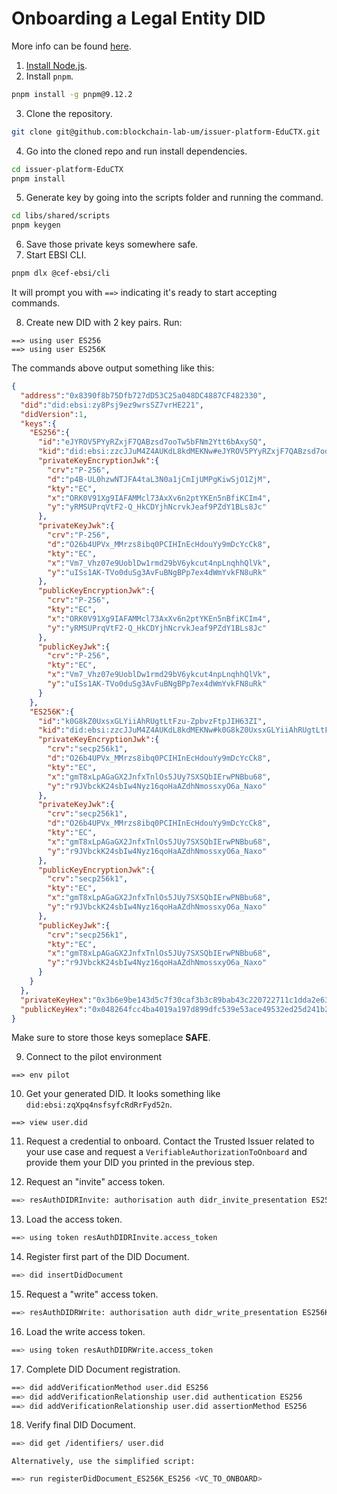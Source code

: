 # Onboarding a Legal Entity DID

More info can be found [here](https://hub.ebsi.eu/tools/cli/onboard).

01.  [Install Node.js](https://nodejs.org/en/learn/getting-started/how-to-install-nodejs).
02.  Install `pnpm`.

```bash
pnpm install -g pnpm@9.12.2
```

03.  Clone the repository.

```bash
git clone git@github.com:blockchain-lab-um/issuer-platform-EduCTX.git
```

04.  Go into the cloned repo and run install dependencies.

```bash
cd issuer-platform-EduCTX
pnpm install
```

05.  Generate key by going into the scripts folder and running the command.

```bash
cd libs/shared/scripts
pnpm keygen
```

06.  Save those private keys somewhere safe.
07.  Start EBSI CLI.

```bash
pnpm dlx @cef-ebsi/cli
```

It will prompt you with `==>` indicating it's ready to start accepting commands.

08.  Create new DID with 2 key pairs. Run:

```
==> using user ES256
==> using user ES256K
```

The commands above output something like this:

```json
{
  "address":"0x8390f8b75Dfb727dD53C25a048DC4887CF482330",
  "did":"did:ebsi:zy8Psj9ez9wrsSZ7vrHE221",
  "didVersion":1,
  "keys":{
    "ES256":{
      "id":"eJYROV5PYyRZxjF7QABzsd7ooTw5bFNm2Ytt6bAxySQ",
      "kid":"did:ebsi:zzcJJuM4Z4AUKdL8kdMEKNw#eJYROV5PYyRZxjF7QABzsd7ooTw5bFNm2Ytt6bAxySQ",
      "privateKeyEncryptionJwk":{
        "crv":"P-256",
        "d":"p4B-UL0hzwNTJFA4taL3N0a1jCmIjUMPgKiwSjO1ZjM",
        "kty":"EC",
        "x":"ORK0V91Xg9IAFAMMcl73AxXv6n2ptYKEn5nBfiKCIm4",
        "y":"yRMSUPrqVtF2-Q_HkCDYjhNcrvkJeaf9PZdY1BLs8Jc"
      },
      "privateKeyJwk":{
        "crv":"P-256",
        "d":"O26b4UPVx_MMrzs8ibq0PCIHInEcHdouYy9mDcYcCk8",
        "kty":"EC",
        "x":"Vm7_Vhz07e9UoblDw1rmd29bV6ykcut4npLnqhhQlVk",
        "y":"uISs1AK-TVo0duSg3AvFuBNgBPp7ex4dWmYvkFN8uRk"
      },
      "publicKeyEncryptionJwk":{
        "crv":"P-256",
        "kty":"EC",
        "x":"ORK0V91Xg9IAFAMMcl73AxXv6n2ptYKEn5nBfiKCIm4",
        "y":"yRMSUPrqVtF2-Q_HkCDYjhNcrvkJeaf9PZdY1BLs8Jc"
      },
      "publicKeyJwk":{
        "crv":"P-256",
        "kty":"EC",
        "x":"Vm7_Vhz07e9UoblDw1rmd29bV6ykcut4npLnqhhQlVk",
        "y":"uISs1AK-TVo0duSg3AvFuBNgBPp7ex4dWmYvkFN8uRk"
      }
    },
    "ES256K":{
      "id":"k0G8kZ0UxsxGLYiiAhRUgtLtFzu-ZpbvzFtpJIH63ZI",
      "kid":"did:ebsi:zzcJJuM4Z4AUKdL8kdMEKNw#k0G8kZ0UxsxGLYiiAhRUgtLtFzu-ZpbvzFtpJIH63ZI",
      "privateKeyEncryptionJwk":{
        "crv":"secp256k1",
        "d":"O26b4UPVx_MMrzs8ibq0PCIHInEcHdouYy9mDcYcCk8",
        "kty":"EC",
        "x":"gmT8xLpAGaGX2JnfxTnlOs5JUy7SXSQbIErwPNBbu68",
        "y":"r9JVbckK24sbIw4Nyz16qoHaAZdhNmossxyO6a_Naxo"
      },
      "privateKeyJwk":{
        "crv":"secp256k1",
        "d":"O26b4UPVx_MMrzs8ibq0PCIHInEcHdouYy9mDcYcCk8",
        "kty":"EC",
        "x":"gmT8xLpAGaGX2JnfxTnlOs5JUy7SXSQbIErwPNBbu68",
        "y":"r9JVbckK24sbIw4Nyz16qoHaAZdhNmossxyO6a_Naxo"
      },
      "publicKeyEncryptionJwk":{
        "crv":"secp256k1",
        "kty":"EC",
        "x":"gmT8xLpAGaGX2JnfxTnlOs5JUy7SXSQbIErwPNBbu68",
        "y":"r9JVbckK24sbIw4Nyz16qoHaAZdhNmossxyO6a_Naxo"
      },
      "publicKeyJwk":{
        "crv":"secp256k1",
        "kty":"EC",
        "x":"gmT8xLpAGaGX2JnfxTnlOs5JUy7SXSQbIErwPNBbu68",
        "y":"r9JVbckK24sbIw4Nyz16qoHaAZdhNmossxyO6a_Naxo"
      }
    }
  },
  "privateKeyHex":"0x3b6e9be143d5c7f30caf3b3c89bab43c220722711c1dda2e632f660dc61c0a4f",
  "publicKeyHex":"0x048264fcc4ba4019a197d899dfc539e53ace49532ed25d241b204af03cd05bbbafafd2556dc90adb8b1b230e0dcb3d7aaa81da019761366a2cb31c8ee9afcd6b1a"
}
```

Make sure to store those keys someplace **SAFE**.

09.  Connect to the pilot environment

```
==> env pilot
```

10. Get your generated DID. It looks something like `did:ebsi:zqXpq4nsfsyfcRdRrFyd52n`.

```
==> view user.did
```

11. Request a credential to onboard. Contact the Trusted Issuer related to your use case and request a `VerifiableAuthorizationToOnboard` and provide them your DID you printed in the previous step.

12. Request an "invite" access token.

```bash
==> resAuthDIDRInvite: authorisation auth didr_invite_presentation ES256 <VC_TO_ONBOARD>
```

13. Load the access token.

```bash
==> using token resAuthDIDRInvite.access_token
```

14. Register first part of the DID Document.

```bash
==> did insertDidDocument
```

15. Request a "write" access token.

```bash
==> resAuthDIDRWrite: authorisation auth didr_write_presentation ES256K
```

16. Load the write access token.

```bash
==> using token resAuthDIDRWrite.access_token
```

17. Complete DID Document registration.

```bash
==> did addVerificationMethod user.did ES256
==> did addVerificationRelationship user.did authentication ES256
==> did addVerificationRelationship user.did assertionMethod ES256
```

18. Verify final DID Document.

```bash
==> did get /identifiers/ user.did
```

    Alternatively, use the simplified script:

```bash
==> run registerDidDocument_ES256K_ES256 <VC_TO_ONBOARD>
```

